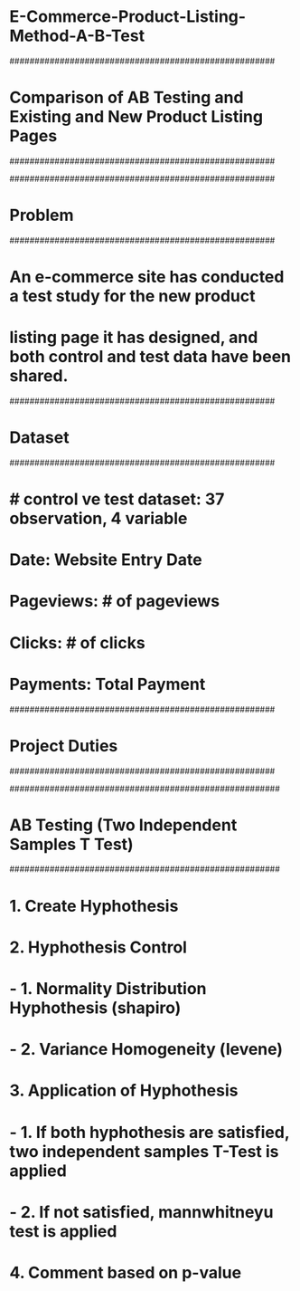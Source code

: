 # E-Commerce-Product-Listing-Method-A-B-Test

#####################################################
# Comparison of AB Testing and Existing and New Product Listing Pages
#####################################################

#####################################################
# Problem
#####################################################

# An e-commerce site has conducted a test study for the new product 
# listing page it has designed, and both control and test data have been shared.



#####################################################
# Dataset
#####################################################

# # control ve test dataset: 37 observation, 4 variable
# Date: Website Entry Date
# Pageviews: # of pageviews
# Clicks: # of clicks
# Payments: Total Payment



#####################################################
# Project Duties
#####################################################

######################################################
# AB Testing (Two Independent Samples T Test)
######################################################

# 1. Create Hyphothesis
# 2. Hyphothesis Control
#   - 1. Normality Distribution Hyphothesis (shapiro)
#   - 2. Variance Homogeneity (levene)
# 3. Application of Hyphothesis
#   - 1. If both hyphothesis are satisfied, two independent samples T-Test is applied
#   - 2. If not satisfied, mannwhitneyu test is applied
# 4. Comment based on p-value
